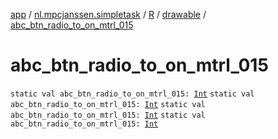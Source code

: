 [app](../../../index.md) / [nl.mpcjanssen.simpletask](../../index.md) / [R](../index.md) / [drawable](index.md) / [abc_btn_radio_to_on_mtrl_015](.)

# abc_btn_radio_to_on_mtrl_015

`static val abc_btn_radio_to_on_mtrl_015: `[`Int`](https://kotlinlang.org/api/latest/jvm/stdlib/kotlin/-int/index.html)
`static val abc_btn_radio_to_on_mtrl_015: `[`Int`](https://kotlinlang.org/api/latest/jvm/stdlib/kotlin/-int/index.html)
`static val abc_btn_radio_to_on_mtrl_015: `[`Int`](https://kotlinlang.org/api/latest/jvm/stdlib/kotlin/-int/index.html)
`static val abc_btn_radio_to_on_mtrl_015: `[`Int`](https://kotlinlang.org/api/latest/jvm/stdlib/kotlin/-int/index.html)